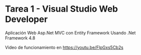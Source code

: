 # Tarea 1 - Visual Studio Web Developer

Aplicación Web Asp.Net MVC con Entity Framework
Usando .Net Framework 4.8

Video de funcionamiento en https://youtu.be/FlpGxs5Cb2s